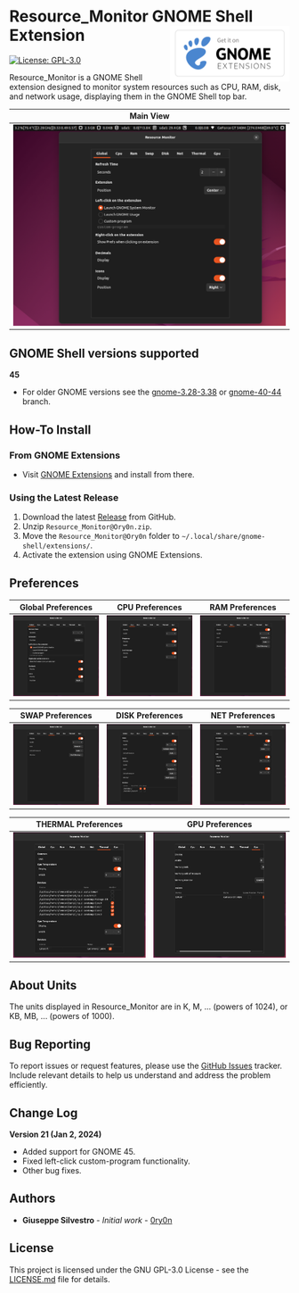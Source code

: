 [ego]: https://extensions.gnome.org/extension/1634/resource-monitor/

# Resource_Monitor GNOME Shell Extension [<img src="https://raw.githubusercontent.com/andyholmes/gnome-shell-extensions-badge/master/get-it-on-ego.svg?sanitize=true" alt="Get it on GNOME Extensions" height="100" align="right">][ego]
[![License: GPL-3.0](https://img.shields.io/badge/License-GPL--3.0-blue.svg)](https://opensource.org/licenses/GPL-3.0)

Resource_Monitor is a GNOME Shell extension designed to monitor system resources such as CPU, RAM, disk, and network usage, displaying them in the GNOME Shell top bar.

| Main View           |
| ------------------- |
| ![Main View](/images/main.png) |

## GNOME Shell versions supported
**45**
- For older GNOME versions see the [gnome-3.28-3.38](../../tree/gnome-3.28-3.38) or [gnome-40-44](../../tree/gnome-40-44) branch.

## How-To Install

### From GNOME Extensions

- Visit [GNOME Extensions](https://extensions.gnome.org/extension/1634/resource-monitor/) and install from there.

### Using the Latest Release

1. Download the latest [Release](../../releases/latest) from GitHub.
2. Unzip `Resource_Monitor@Ory0n.zip`.
3. Move the `Resource_Monitor@Ory0n` folder to `~/.local/share/gnome-shell/extensions/`.
4. Activate the extension using GNOME Extensions.

## Preferences

| Global Preferences | CPU Preferences | RAM Preferences |
| ------------------- | --------------- | --------------- |
| ![Global Preferences](/images/global.png) | ![CPU Preferences](/images/cpu.png) | ![RAM Preferences](/images/ram.png) |

| SWAP Preferences | DISK Preferences | NET Preferences |
| ------------------- | ------------------- | ------------------- |
| ![SWAP Preferences](/images/swap.png) | ![DISK Preferences](/images/disk.png) | ![NET Preferences](/images/net.png) |

| THERMAL Preferences | GPU Preferences |
| ------------------- | ------------------- |
| ![THERMAL Preferences](/images/thermal.png) | ![GPU Preferences](/images/gpu.png) |

## About Units

The units displayed in Resource_Monitor are in K, M, ... (powers of 1024), or KB, MB, ... (powers of 1000).

## Bug Reporting

To report issues or request features, please use the [GitHub Issues](../../issues) tracker. Include relevant details to help us understand and address the problem efficiently.

## Change Log

**Version 21 (Jan 2, 2024)**
- Added support for GNOME 45.
- Fixed left-click custom-program functionality.
- Other bug fixes.

## Authors

- **Giuseppe Silvestro** - *Initial work* - [0ry0n](https://github.com/0ry0n)

## License

This project is licensed under the GNU GPL-3.0 License - see the [LICENSE.md](/LICENSE) file for details.
